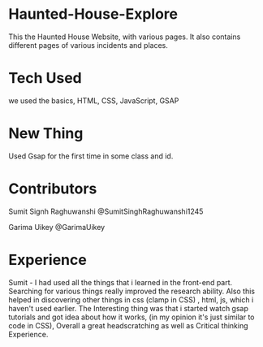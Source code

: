 # Haunted-House-Explore
This the Haunted House Website, with various pages. It also contains different pages of various incidents and places.

# Tech Used 
we used the basics, 
HTML, CSS, JavaScript, GSAP

# New Thing 
Used Gsap for the first time in some class and id.

# Contributors

Sumit Signh Raghuwanshi           @SumitSinghRaghuwanshi1245

Garima Uikey                      @GarimaUikey

# Experience

Sumit - I had used all the things that i learned in the front-end part. Searching for various things really improved the research ability. Also this helped in discovering other things in css (clamp in CSS) , html, js, which i haven't used earlier. The Interesting thing was that i started watch gsap tutorials and got idea about how it works, (in my opinion it's just similar to code in CSS), Overall a great headscratching as well as Critical thinking Experience. 

